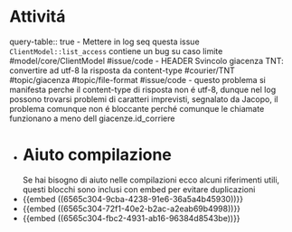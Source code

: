 # Attivitá
query-table:: true
	- Mettere in log seq questa issue `ClientModel::list_access` contiene un bug su caso limite #model/core/ClientModel #issue/code
	- HEADER
	  Svincolo giacenza TNT: convertire ad utf-8 la risposta da content-type #courier/TNT #topic/giacenza #topic/file-format #issue/code
		- questo problema si manifesta perche il content-type di risposta non é utf-8, dunque nel log possono trovarsi problemi di caratteri imprevisti, segnalato da Jacopo, il problema comunque non é bloccante perché comunque le chiamate funzionano a meno dell giacenze.id_corriere
- # Aiuto compilazione
  Se hai bisogno di aiuto nelle compilazioni ecco alcuni riferimenti utili, questi blocchi sono inclusi con embed per evitare duplicazioni
- {{embed ((6565c304-9cba-4238-91e6-36a5a4b45930))}}
- {{embed ((6565c304-72f1-40e2-b2ac-a2eab69b4998))}}
- {{embed ((6565c304-fbc2-4931-ab16-96384d8543be))}}